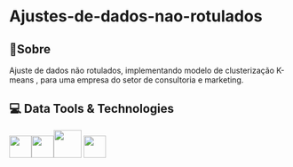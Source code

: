 <h1>Ajustes-de-dados-nao-rotulados
</h1>

<h2>💬Sobre</h2>
<p>Ajuste de dados não rotulados, implementando modelo de clusterização K-means , para uma empresa do setor de consultoria e marketing.</p>

##  💻 Data Tools & Technologies
  <img src="https://cdn.jsdelivr.net/gh/devicons/devicon@latest/icons/python/python-original.svg" width="40" height="40" /><img src="https://cdn.jsdelivr.net/gh/devicons/devicon@latest/icons/pandas/pandas-original-wordmark.svg" width="40" height="40"  /><img src="https://cdn.jsdelivr.net/gh/devicons/devicon@latest/icons/numpy/numpy-plain-wordmark.svg" width="50" height="50" /> <img src="https://cdn.jsdelivr.net/gh/devicons/devicon@latest/icons/matplotlib/matplotlib-original.svg" width="40" height="40"/>
          





